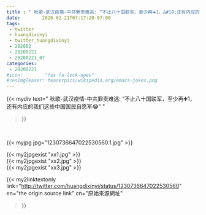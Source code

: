 ```yaml
---
title : " 秋歌-武汉疫情-中共罪责难逃: “不止八十国联军，至少再➕1，&#10;还有内应的我们这些中国国民自愿军😂”  "
date:        2020-02-21T07:17:20-07:00
tags:
 - twitter
 - huangdixinyi
 - twitter_huangdixinyi
 - 202002
 - 20200221
 - 20200221_07
categories:
 - 20200221
#icon:        "fas fa-lock-open"
#resImgTeaser: teaserpics/wikipedia.org/emacs-jokes.png
---
```


{{< mydiv text=" 秋歌-武汉疫情-中共罪责难逃: “不止八十国联军，至少再➕1，&#10;还有内应的我们这些中国国民自愿军😂”  "
>}}
<br>


 {{< myjpg jpg="1230736647022530560.1.jpg" >}}<br> 

{{< my2jpgexist "xx1.jpg" >}}<br>
{{< my2jpgexist "xx2.jpg" >}}<br>
{{< my2jpgexist "xx3.jpg" >}}<br>


{{< my2linktextonly link="http://twitter.com/huangdixinyi/status/1230736647022530560"
en="the origin source link" cn="原始來源網址"
>}}


<br>

